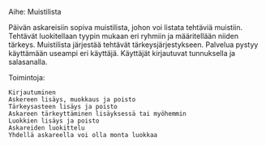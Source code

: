 Aihe: Muistilista

Päivän askareisiin sopiva muistilista, johon voi listata tehtäviä muistiin. Tehtävät luokitellaan tyypin mukaan eri ryhmiin ja määritellään niiden tärkeys. Muistilista järjestää tehtävät tärkeysjärjestykseen.
Palvelua pystyy käyttämään useampi eri käyttäjä. Käyttäjät kirjautuvat tunnuksella ja salasanalla.


Toimintoja:

    Kirjautuminen
    Askereen lisäys, muokkaus ja poisto
    Tärkeysasteen lisäys ja poisto
    Askareen tärkeyttäminen lisäyksessä tai myöhemmin
    Luokkien lisäys ja poisto
    Askareiden luokittelu
    Yhdellä askareella voi olla monta luokkaa
